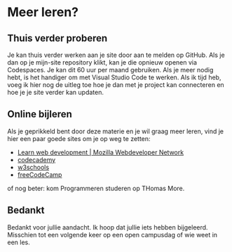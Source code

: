 # Meer leren?

## Thuis verder proberen

Je kan thuis verder werken aan je site door aan te melden op GitHub. Als je dan op je mijn-site repository klikt, kan je die opnieuw openen via Codespaces. Je kan dit 60 uur per maand gebruiken. Als je meer nodig hebt, is het handiger om met Visual Studio Code te werken. Als ik tijd heb, voeg ik hier nog de uitleg toe hoe je dan met je project kan connecteren en hoe je je site verder kan updaten.

## Online bijleren

Als je geprikkeld bent door deze materie en je wil graag meer leren, vind je hier een paar goede sites om je op weg te zetten:

- [Learn web development | Mozilla Webdeveloper Network](https://developer.mozilla.org/en-US/docs/Learn)
- [codecademy](https://www.codecademy.com/)
- [w3schools](https://www.w3schools.com/)
- [freeCodeCamp](https://www.freecodecamp.org/)

of nog beter: kom Programmeren studeren op THomas More.

## Bedankt

Bedankt voor jullie aandacht. Ik hoop dat jullie iets hebben bijgeleerd. Misschien tot een volgende keer op een open campusdag of wie weet in een les.